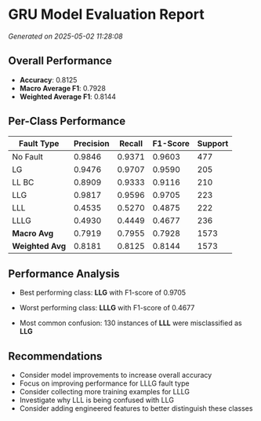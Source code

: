 # GRU Model Evaluation Report

_Generated on 2025-05-02 11:28:08_

## Overall Performance

- **Accuracy**: 0.8125
- **Macro Average F1**: 0.7928
- **Weighted Average F1**: 0.8144

## Per-Class Performance

| Fault Type | Precision | Recall | F1-Score | Support |
|------------|-----------|--------|----------|--------|
| No Fault | 0.9846 | 0.9371 | 0.9603 | 477 |
| LG | 0.9476 | 0.9707 | 0.9590 | 205 |
| LL BC | 0.8909 | 0.9333 | 0.9116 | 210 |
| LLG | 0.9817 | 0.9596 | 0.9705 | 223 |
| LLL | 0.4535 | 0.5270 | 0.4875 | 222 |
| LLLG | 0.4930 | 0.4449 | 0.4677 | 236 |
| **Macro Avg** | 0.7919 | 0.7955 | 0.7928 | 1573 |
| **Weighted Avg** | 0.8181 | 0.8125 | 0.8144 | 1573 |

## Performance Analysis

- Best performing class: **LLG** with F1-score of 0.9705
- Worst performing class: **LLLG** with F1-score of 0.4677

- Most common confusion: 130 instances of **LLL** were misclassified as **LLG**

## Recommendations

- Consider model improvements to increase overall accuracy
- Focus on improving performance for LLLG fault type
- Consider collecting more training examples for LLLG
- Investigate why LLL is being confused with LLG
- Consider adding engineered features to better distinguish these classes
